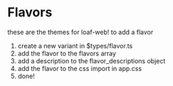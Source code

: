 # Flavors
these are the themes for loaf-web!
to add a flavor 

1. create a new variant in $types/flavor.ts 
2. add the flavor to the flavors array
3. add a description to the flavor_descriptions object
4. add the flavor to the css import in app.css
5. done!

